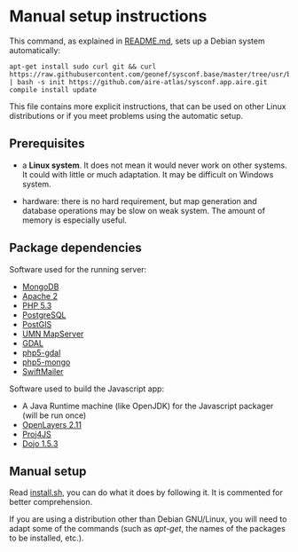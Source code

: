 
# Manual setup instructions

This command, as explained in [README.md](README.md), sets up a Debian system automatically:
```shell
apt-get install sudo curl git && curl https://raw.githubusercontent.com/geonef/sysconf.base/master/tree/usr/bin/sysconf | bash -s init https://github.com/aire-atlas/sysconf.app.aire.git compile install update
```

This file contains more explicit instructions, that can be used on other Linux
distributions or if you meet problems using the automatic setup.

## Prerequisites

* a <strong>Linux system</strong>. It does not mean it would never work on
  other systems. It could with little or much adaptation. It may be difficult
  on Windows system.

* hardware: there is no hard requirement, but map generation and database
  operations may be slow on weak system. The amount of memory is especially
  useful.

## Package dependencies

Software used for the running server:
* [MongoDB](http://www.mongodb.org/)
* [Apache 2](https://httpd.apache.org/)
* [PHP 5.3](https://php.net/)
* [PostgreSQL](http://www.postgresql.org/)
* [PostGIS](http://postgis.net/)
* [UMN MapServer](http://mapserver.org/)
* [GDAL](http://www.gdal.org/)
* [php5-gdal](https://github.com/geonef/php5-gdal)
* [php5-mongo](http://docs.mongodb.org/ecosystem/drivers/php/)
* [SwiftMailer](http://swiftmailer.org/)

Software used to build the Javascript app:
* A Java Runtime machine (like OpenJDK) for the Javascript packager (will be run once)
* [OpenLayers 2.11](http://openlayers.org/)
* [Proj4JS](http://proj4js.org/)
* [Dojo 1.5.3](http://dojotoolkit.org/)


## Manual setup

Read [install.sh](install.sh), you can do what it does by following it.
It is commented for better comprehension.

If you are using a distribution other than Debian GNU/Linux,
you will need to adapt some of the commands (such as _apt-get_, the names of
the packages to be installed, etc.).
